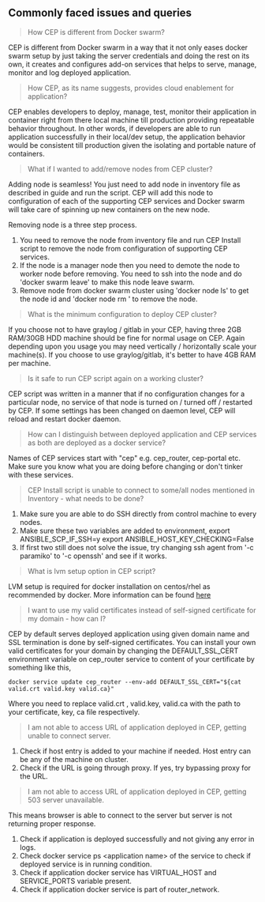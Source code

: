## Commonly faced issues and queries

> How CEP is different from Docker swarm?

CEP is different from Docker swarm in a way that it not only eases docker swarm setup by just taking the server credentials and doing the rest on its own, it creates and configures add-on services that helps to serve, manage, monitor and log deployed application.

> How CEP, as its name suggests, provides cloud enablement for application?

CEP enables developers to deploy, manage, test, monitor their application in container right from there local machine till production providing repeatable behavior throughout. In other words, if developers are able to run application successfully in their local/dev setup, the application behavior would be consistent till production given the isolating and portable nature of containers.

> What if I wanted to add/remove nodes from CEP cluster?

Adding node is seamless! You just need to add node in inventory file as described in guide and run the script. CEP will add this node to configuration of each of the supporting CEP services and Docker swarm will take care of spinning up new containers on the new node.

Removing node is a three step process. 
1. You need to remove the node from inventory file and run CEP Install script to remove the node from configuration of supporting CEP services.
2. If the node is a manager node then you need to demote the node to worker node before removing. You need to ssh into the node and do 'docker swarm leave' to make this node leave swarm.
3. Remove node from docker swarm cluster using 'docker node ls' to get the node id and 'docker node rm <node id>' to remove the node.

> What is the minimum configuration to deploy CEP cluster? 

If you choose not to have graylog / gitlab in your CEP, having three 2GB RAM/30GB HDD machine should be fine for normal usage on CEP. Again depending upon you usage you may need vertically / horizontally scale your machine(s). 
If you choose to use graylog/gitlab, it's better to have 4GB RAM per machine.

> Is it safe to run CEP script again on a working cluster?

CEP script was written in a manner that if no configuration changes for a particular node, no service of that node is turned on / turned off / restarted by CEP. If some settings has been changed on daemon level, CEP will reload and restart docker daemon.

> How can I distinguish between deployed application and CEP services as both are deployed as a docker service?

Names of CEP services start with "cep" e.g. cep_router, cep-portal etc. Make sure you know what you are doing before changing or don't tinker with these services.

> CEP Install script is unable to connect to some/all nodes mentioned in Inventory - what needs to be done?

1. Make sure you are able to do SSH directly from control machine to every nodes.
2. Make sure these two variables are added to environment,
	export ANSIBLE_SCP_IF_SSH=y 
	export ANSIBLE_HOST_KEY_CHECKING=False 
3. If first two still does not solve the issue, try changing ssh agent from '-c paramiko' to '-c openssh' and see if it works.

> What is lvm setup option in CEP script? 

LVM setup is required for docker installation on centos/rhel as recommended by docker. More information can be found [here](./docs/docker_storage.md)

> I want to use my valid certificates instead of self-signed certificate for my domain - how can I?

CEP by default serves deployed application using given domain name and SSL termination is done by self-signed certificates. You can install your own valid certificates for your domain by changing the DEFAULT_SSL_CERT environment variable on cep_router service to content of your certificate by something like this,

`docker service update cep_router --env-add DEFAULT_SSL_CERT="${cat valid.crt valid.key valid.ca}"`

Where you need to replace valid.crt , valid.key, valid.ca with the path to your certificate, key, ca file respectively.

> I am not able to access URL of application deployed in CEP, getting unable to connect server.

1. Check if host entry is added to your machine if needed. Host entry can be any of the machine on cluster.
2. Check if the URL is going through proxy. If yes, try bypassing proxy for the URL.

> I am not able to access URL of application deployed in CEP, getting 503 server unavailable.

This means browser is able to connect to the server but server is not returning proper response.

1. Check if application is deployed successfully and not giving any error in logs.
2. Check docker service ps <application name\> of the service to check if deployed service is in running condition.
3. Check if application docker service has VIRTUAL_HOST and SERVICE_PORTS variable present.
4. Check if application docker service is part of router_network.